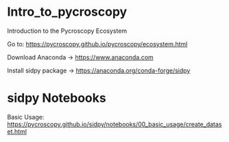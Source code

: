 # Intro_to_pycroscopy
Introduction to the Pycroscopy Ecosystem

Go to: https://pycroscopy.github.io/pycroscopy/ecosystem.html

Download Anaconda -> https://www.anaconda.com

Install sidpy package -> https://anaconda.org/conda-forge/sidpy



# sidpy Notebooks
Basic Usage: https://pycroscopy.github.io/sidpy/notebooks/00_basic_usage/create_dataset.html
